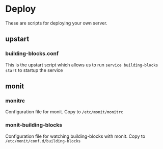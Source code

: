 # Deploy
These are scripts for deploying your own server.


## upstart
### building-blocks.conf
This is the upstart script which allows us to run `service building-blocks start` to startup the service

## monit
### monitrc
Configuration file for monit. Copy to `/etc/monit/monitrc`

### monit-building-blocks
Configuration file for watching building-blocks with monit. Copy to `/etc/monit/conf.d/building-blocks`
